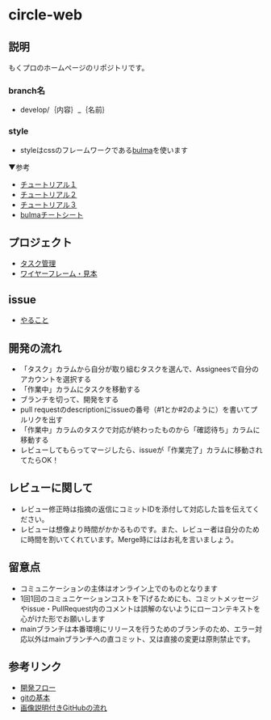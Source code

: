 # circle-web


## 説明 

もくプロのホームページのリポジトリです。

### branch名

- develop/｛内容｝_｛名前｝

### style

- styleはcssのフレームワークである[bulma](https://bulma.io/documentation/)を使います

▼参考
- [チュートリアル１](https://qiita.com/ochiochi/items/de1afd2d3fc8f6d3ea55)
- [チュートリアル２](https://qiita.com/ochiochi/items/19a4ac858483af9295b8)
- [チュートリアル３](https://qiita.com/ochiochi/items/23f96b5164686e8d62c1)
- [bulmaチートシート](https://segakuin.com/css/bulma/)


## プロジェクト

- [タスク管理](https://github.com/mokupuro/circle-web/projects/1)
- [ワイヤーフレーム・見本](https://cacoo.com/diagrams/dsKHZJ42zUawZPGo/7BD5E)

## issue

- [やること](https://github.com/mokupuro/circle-web/issues)

## 開発の流れ

- 「タスク」カラムから自分が取り組むタスクを選んで、Assigneesで自分のアカウントを選択する
- 「作業中」カラムにタスクを移動する
- ブランチを切って、開発をする
- pull requestのdescriptionにissueの番号（#1とか#2のように）を書いてプルリクを出す
- 「作業中」カラムのタスクで対応が終わったものから「確認待ち」カラムに移動する
- レビューしてもらってマージしたら、issueが「作業完了」カラムに移動されてたらOK！

## レビューに関して
- レビュー修正時は指摘の返信にコミットIDを添付して対応した旨を伝えてください。
- レビューは想像より時間がかかるものです。また、レビュー者は自分のために時間を割いてくれています。Merge時にははお礼を言いましょう。

## 留意点

- コミュニケーションの主体はオンライン上でのものとなります
- 1回1回のコミュニケーションコストを下げるためにも、コミットメッセージやissue・PullRequest内のコメントは誤解のないようにローコンテキストを心がけた形でお願いします
- mainブランチは本番環境にリリースを行うためのブランチのため、エラー対応以外はmainブランチへの直コミット、又は直接の変更は原則禁止です。

## 参考リンク

- [開発フロー](https://qiita.com/gumimin/items/63dcb36d4730213bd63a#issue)
- [gitの基本](https://github.com/hironomiu/Git-GitHub-Training/blob/master/training.md)
- [画像説明付きGitHubの流れ](https://github.com/hironomiu/Git-GitHub-Training/blob/master/additional.md)
